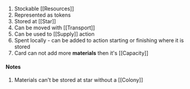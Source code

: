 1. Stockable [[Resources]]
2. Represented as tokens
3. Stored at [[Star]]
4. Can be moved with [[Transport]]
5. Can be used to [[Supply]] action
6. Spent locally - can be added to action starting or finishing where it is stored
7. Card can not add more **materials** then it's [[Capacity]]
#### Notes
1. Materials can't be stored at star without a [[Colony]]
